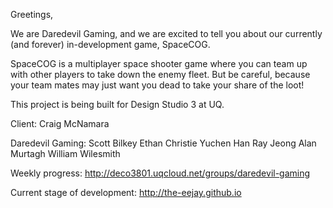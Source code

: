 Greetings,

We are Daredevil Gaming, and we are excited to tell you about our currently (and forever) in-development game, SpaceCOG.

SpaceCOG is a multiplayer space shooter game where you can team up with other players to take down the enemy fleet.  But be careful, because your team mates may just want you dead to take your share of the loot!

This project is being built for Design Studio 3 at UQ.

Client:
Craig McNamara

Daredevil Gaming:
Scott Bilkey
Ethan Christie
Yuchen Han
Ray Jeong
Alan Murtagh
William Wilesmith

Weekly progress:
http://deco3801.uqcloud.net/groups/daredevil-gaming

Current stage of development:
http://the-eejay.github.io